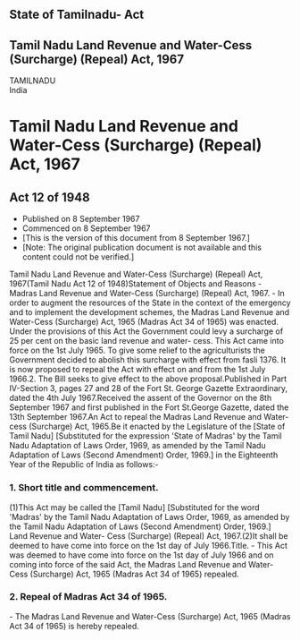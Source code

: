 ## State of Tamilnadu- Act

## Tamil Nadu Land Revenue and Water-Cess (Surcharge) (Repeal) Act, 1967

TAMILNADU  
India

# Tamil Nadu Land Revenue and Water-Cess (Surcharge) (Repeal) Act, 1967

## Act 12 of 1948

  * Published on 8 September 1967 
  * Commenced on 8 September 1967 
  * [This is the version of this document from 8 September 1967.] 
  * [Note: The original publication document is not available and this content could not be verified.] 

Tamil Nadu Land Revenue and Water-Cess (Surcharge) (Repeal) Act, 1967(Tamil
Nadu Act 12 of 1948)Statement of Objects and Reasons - Madras Land Revenue and
Water-Cess (Surcharge) (Repeal) Act, 1967. - In order to augment the resources
of the State in the context of the emergency and to implement the development
schemes, the Madras Land Revenue and Water-Cess (Surcharge) Act, 1965 (Madras
Act 34 of 1965) was enacted. Under the provisions of this Act the Government
could levy a surcharge of 25 per cent on the basic land revenue and water-
cess. This Act came into force on the 1st July 1965. To give some relief to
the agriculturists the Government decided to abolish this surcharge with
effect from fasli 1376. It is now proposed to repeal the Act with effect on
and from the 1st July 1966.2\. The Bill seeks to give effect to the above
proposal.Published in Part IV-Section 3, pages 27 and 28 of the Fort St.
George Gazette Extraordinary, dated the 4th July 1967.Received the assent of
the Governor on the 8th September 1967 and first published in the Fort
St.George Gazette, dated the 13th September 1967.An Act to repeal the Madras
Land Revenue and Water-cess (Surcharge) Act, 1965.Be it enacted by the
Legislature of the [State of Tamil Nadu] [Substituted for the expression
'State of Madras' by the Tamil Nadu Adaptation of Laws Order, 1969, as amended
by the Tamil Nadu Adaptation of Laws (Second Amendment) Order, 1969.] in the
Eighteenth Year of the Republic of India as follows:-

### 1. Short title and commencement.

(1)This Act may be called the [Tamil Nadu] [Substituted for the word 'Madras'
by the Tamil Nadu Adaptation of Laws Order, 1969, as amended by the Tamil Nadu
Adaptation of Laws (Second Amendment) Order, 1969.] Land Revenue and Water-
Cess (Surcharge) (Repeal) Act, 1967.(2)It shall be deemed to have come into
force on the 1st day of July 1966.Title. - This Act was deemed to have come
into force on the 1st day of July 1966 and on coming into force of the said
Act, the Madras Land Revenue and Water-Cess (Surcharge) Act, 1965 (Madras Act
34 of 1965) repealed.

### 2. Repeal of Madras Act 34 of 1965.

\- The Madras Land Revenue and Water-Cess (Surcharge) Act, 1965 (Madras Act 34
of 1965) is hereby repealed.

